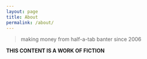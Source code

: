 ```yaml
---
layout: page
title: About
permalink: /about/
---
```


> making money from half-a-tab banter since 2006


**THIS CONTENT IS A WORK OF FICTION**
